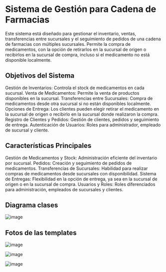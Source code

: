 # Sistema de Gestión para Cadena de Farmacias
Este sistema está diseñado para gestionar el inventario, ventas, transferencias entre sucursales y el seguimiento de pedidos de una cadena de farmacias con múltiples sucursales. Permite la compra de medicamentos, con la opción de retirarlos en la sucursal de origen o recibirlos en la sucursal de compra, incluso si el medicamento no está disponible localmente.

## Objetivos del Sistema
Gestión de Inventarios: Controla el stock de medicamentos en cada sucursal.
Venta de Medicamentos: Permite la venta de productos disponibles en la sucursal.
Transferencias entre Sucursales: Compra de medicamentos desde otra sucursal si no están disponibles localmente.
Opciones de Entrega: Los clientes pueden elegir retirar el medicamento en la sucursal de origen o recibirlo en la sucursal donde realizaron la compra.
Registro de Clientes y Pedidos: Gestión de clientes, pedidos y seguimiento de entrega.
Autenticación de Usuarios: Roles para administrador, empleado de sucursal y cliente.

## Características Principales
Gestión de Medicamentos y Stock: Administración eficiente del inventario por sucursal.
Pedidos: Creación y seguimiento de pedidos de medicamentos.
Transferencias de Sucursales: Habilidad para realizar compras de medicamentos desde sucursales con disponibilidad.
Sistema de Entregas: Flexibilidad en la opción de entrega, ya sea en la sucursal de origen o en la sucursal de compra.
Usuarios y Roles: Roles diferenciados para administración, empleados de sucursales y clientes.

## Diagrama clases

![image](https://github.com/user-attachments/assets/3a613839-bd85-4c5e-b2bd-9629cd2f1a04)

## Fotos de las templates

![image](https://github.com/user-attachments/assets/23849979-f832-4393-b206-1f4001378a73)

![image](https://github.com/user-attachments/assets/7bd15445-7f68-48df-99db-ec52d4110cf1)

![image](https://github.com/user-attachments/assets/7e199f4a-01ae-46c0-ad27-9b8e663029a2)


